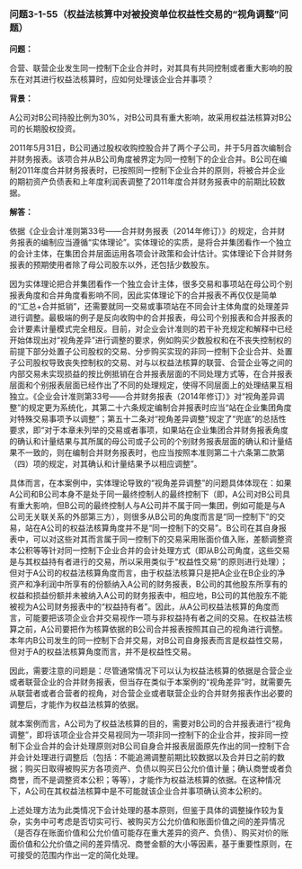 ### 问题3-1-55（权益法核算中对被投资单位权益性交易的“视角调整”问题）

**问题：**

合营、联营企业发生同一控制下企业合并时，对其具有共同控制或者重大影响的股东在对其进行权益法核算时，应如何处理该企业合并事项？

**背景：**

A公司对B公司持股比例为30%，对B公司具有重大影响，故采用权益法核算对B公司的长期股权投资。

2011年5月31日，B公司通过股权收购控股合并了两个子公司，并于5月首次编制合并财务报表。该项合并从B公司角度被界定为同一控制下的企业合并。B公司在编制2011年度合并财务报表时，已按照同一控制下企业合并的原则，将被合并企业的期初资产负债表和上年度利润表调整了2011年度合并财务报表中的前期比较数据。

**解答：**

依据《企业会计准则第33号——合并财务报表（2014年修订）》的规定，合并财务报表的编制应当遵循“实体理论”。实体理论的实质，是将合并集团看作一个独立的会计主体，在集团合并层面运用各项会计政策和会计估计。实体理论下合并财务报表的预期使用者除了母公司股东以外，还包括少数股东。

因为实体理论把合并集团看作一个独立会计主体，很多交易和事项站在母公司个别报表角度和合并角度看影响不同，因此实体理论下的合并报表不再仅仅是简单的“汇总+合并抵销”，还需要就同一交易或事项站在不同会计主体角度的处理差异进行调整。最极端的例子是反向收购中的合并报表，母公司个别报表和合并报表的会计要素计量模式完全相反。目前，对企业会计准则的若干补充规定和解释中已经开始体现出对“视角差异”进行调整的要求，例如购买少数股权和在不丧失控制权的前提下部分处置子公司股权的交易、分步购买实现的非同一控制下企业合并、处置子公司股权导致丧失控制权的交易、对与以权益法核算的联营、合营企业等之间的内部交易未实现损益的按比例抵销在合并报表层面的不同处理方式等，在合并报表层面和个别报表层面已经作出了不同的处理规定，使得不同层面上的处理结果互相独立。《企业会计准则第33号——合并财务报表（2014年修订）》对“视角差异调整”的规定更为系统化，其第二十六条规定编制合并报表时应当“站在企业集团角度对特殊交易事项予以调整”；第五十二条对“视角差异调整”规定了“兜底”的总括性要求，即“对于本章未列举的交易或者事项，如果站在企业集团合并财务报表角度的确认和计量结果与其所属的母公司或子公司的个别财务报表层面的确认和计量结果不一致的，则在编制合并财务报表时，也应当按照本准则第二十六条第二款第（四）项的规定，对其确认和计量结果予以相应调整”。

具体而言，在本案例中，实体理论导致的“视角差异调整”的问题具体体现在：如果A公司和B公司本身不是处于同一最终控制人的最终控制下（即，A公司对B公司具有重大影响，但B公司的最终控制人与A公司并不属于同一集团，例如可能是与A公司无关联关系的外部第三方），则很多从B公司的角度而言是“同一控制下”的交易，站在A公司的权益法核算角度并不是“同一控制下的交易”。B公司在其自身报表中，可以对这些对其而言属于同一控制下的交易采用账面价值入账，差额调整资本公积等等针对同一控制下企业合并的会计处理方式（即从B公司角度，这些交易是与其权益持有者进行的交易，所以采用类似于“权益性交易”的原则进行处理）；但对于A公司的权益法核算角度而言，由于权益法核算只是把A企业在B企业的净资产和净利润中所享有的份额纳入A公司的财务报表，B公司的其他股东所享有的权益和损益份额并未被纳入A公司的财务报表中，相应地，B公司的其他股东不能被视为A公司财务报表中的“权益持有者”。因此，从A公司权益法核算的角度而言，可能要把该项企业合并交易视作一项与非权益持有者之间的交易。在权益法核算之前，A公司要把作为核算依据的B公司合并报表按照其自己的视角进行调整。本年内B公司发生的同一控制下合并交易，对B公司自身报表而言是权益性交易，但对于A的权益法核算角度而言，并不是权益性交易。

因此，需要注意的问题是：尽管通常情况下可以认为权益法核算的依据是合营企业或者联营企业的合并财务报表，但当存在类似于本案例的“视角差异”时，就需要先从联营者或者合营者的视角，对合营企业或者联营企业的合并财务报表作出必要的调整后，才能作为权益法核算的依据。

就本案例而言，A公司为了权益法核算的目的，需要对B公司的合并报表进行“视角调整”，即将该项企业合并交易视同为一项非同一控制下的企业合并，按非同一控制下企业合并的会计处理原则对B公司自身合并报表层面原先作出的同一控制下合并会计处理进行调整后（包括：不能追溯调整前期比较数据以及合并日之前的数据；购买日取得被购买方各项资产、负债以购买日公允价值计量；确认商誉或者负商誉，而不是调整资本公积；等等），才能作为权益法核算的依据。在这种情况下，A公司在其权益法核算中是不可能就该企业合并事项确认资本公积的。

上述处理方法为此类情况下会计处理的基本原则，但鉴于具体的调整操作较为复杂，实务中可考虑是否切实可行、被购买方公允价值和账面价值之间的差异情况（是否存在账面价值和公允价值可能存在重大差异的资产、负债）、购买对价的账面价值和公允价值之间的差异情况、商誉金额的大小等因素，基于重要性原则，在可接受的范围内作出一定的简化处理。